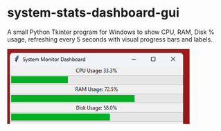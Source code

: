 # system-stats-dashboard-gui
A small Python Tkinter program for Windows to show CPU, RAM, Disk % usage, refreshing every 5 seconds with visual progress bars and labels.

![Dashboard Screenshot](./assets/dashboard-v1.jpg)
